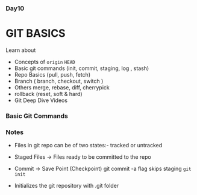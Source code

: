 ### Day10

# GIT BASICS

Learn about

- Concepts of `origin` `HEAD`
- Basic git commands (init, commit, staging, log , stash)
- Repo Basics (pull, push, fetch)
- Branch ( branch, checkout, switch )
- Others merge, rebase, diff, cherrypick
- rollback (reset, soft & hard)
- Git Deep Dive Videos

### Basic Git Commands

### Notes

- Files in git repo can be of two states:- tracked or untracked
- Staged Files -> Files ready to be committed to the repo
- Commit -> Save Point (Checkpoint)
  git commit -a flag skips staging
  `git init`

- Initializes the git repository with .git folder

